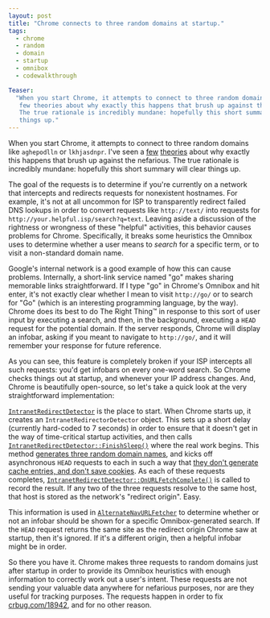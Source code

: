 ```yaml
---
layout: post
title: "Chrome connects to three random domains at startup."
tags:
  - chrome
  - random
  - domain
  - startup
  - omnibox
  - codewalkthrough

Teaser:
  "When you start Chrome, it attempts to connect to three random domains. I've seen a
   few theories about why exactly this happens that brush up against the nefarious. 
   The true rationale is incredibly mundane: hopefully this short summary will clear 
   things up."
---
```

When you start Chrome, it attempts to connect to three random domains like `aghepodlln` or `lkhjasdnpr`. I've seen a [few][1] [theories][2] about why exactly this happens that brush up against the nefarious. The true rationale is incredibly mundane: hopefully this short summary will clear things up.

The goal of the requests is to determine if you're currently on a network that intercepts and redirects requests for nonexistent hostnames. For example, it's not at all uncommon for ISP to transparently redirect failed DNS lookups in order to convert requests like `http://text/` into requests for `http://your.helpful.isp/search?q=text`. Leaving aside a discussion of the rightness or wrongness of these "helpful" activities, this behavior causes problems for Chrome. Specifically, it breaks some heuristics the Omnibox uses to determine whether a user means to _search_ for a specific term, or to visit a non-standard domain name.

Google's internal network is a good example of how this can cause problems. Internally, a short-link service named "go" makes sharing memorable links straightforward. If I type "go" in Chrome's Omnibox and hit enter, it's not exactly clear whether I mean to visit `http://go/` or to search for "Go" (which is an interesting programming language, by the way). Chrome does its best to do The Right Thing™ in response to this sort of user input by executing a search, and then, in the background, executing a `HEAD` request for the potential domain. If the server responds, Chrome will display an infobar, asking if you meant to navigate to `http://go/`, and it will remember your response for future reference.

As you can see, this feature is completely broken if your ISP intercepts all such requests: you'd get infobars on every one-word search. So Chrome checks things out at startup, and whenever your IP address changes. And, Chrome is beautifully open-source, so let's take a quick look at the very straightforward implementation:

[`IntranetRedirectDetector`][3] is the place to start. When Chrome starts up, it creates an `IntranetRedirectorDetector` object. This sets up a short delay (currently hard-coded to 7 seconds) in order to ensure that it doesn't get in the way of time-critical startup activities, and then calls [`IntranetRedirectDetector::FinishSleep()`][4] where the real work begins. This method [generates three random domain names][5], and kicks off asynchronous `HEAD` requests to each in such a way that [they don't generate cache entries, and don't save cookies][6]. As each of these requests completes, [`IntranetRedirectDetector::OnURLFetchComplete()`][7] is called to record the result. If any two of the three requests resolve to the same host, that host is stored as the network's "redirect origin". Easy.

This information is used in [`AlternateNavURLFetcher`][8] to determine whether or not an infobar should be shown for a specific Omnibox-generated search. If the `HEAD` request returns the same site as the redirect origin Chrome saw at startup, then it's ignored. If it's a different origin, then a helpful infobar might be in order.

So there you have it. Chrome makes three requests to random domains just after startup in order to provide its Omnibox heuristics with enough information to correctly work out a user's intent. These requests are not sending your valuable data anywhere for nefarious purposes, nor are they useful for tracking purposes. The requests happen in order to fix [crbug.com/18942][9], and for no other reason.

[1]: http://stackoverflow.com/questions/7464378/why-is-google-chrome-pinging-mdioussrvd-and-other-random-hosts-that-dont-reso

[2]: http://www.freesmug.org/forum/t-433541/chromium-chrome-and-mysterious-server-connections

[3]: http://code.google.com/codesearch#OAMlx_jo-ck/src/chrome/browser/intranet_redirect_detector.h&exact_package=chromium&ct=rc&cd=1&sq=

[4]: http://code.google.com/codesearch#OAMlx_jo-ck/src/chrome/browser/intranet_redirect_detector.cc&l=63

[5]: http://code.google.com/codesearch#OAMlx_jo-ck/src/chrome/browser/intranet_redirect_detector.cc&l=79

[6]: http://code.google.com/codesearch#OAMlx_jo-ck/src/chrome/browser/intranet_redirect_detector.cc&l=87

[7]: http://code.google.com/codesearch#OAMlx_jo-ck/src/chrome/browser/intranet_redirect_detector.cc&l=95

[8]: http://code.google.com/codesearch#OAMlx_jo-ck/src/chrome/browser/alternate_nav_url_fetcher.cc&l=214

[9]: http://crbug.com/18942
